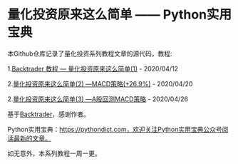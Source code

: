 # 量化投资原来这么简单 —— Python实用宝典

本Github仓库记录了量化投资系列教程文章的源代码，教程:

1.[Backtrader 教程 — 量化投资原来这么简单(1)](https://pythondict.com/quant/backtrader-easy-quant-one/) - 2020/04/12

2.[量化投资原来这么简单(2) —MACD策略(+26.9%)](https://pythondict.com/quant/backtrader-easy-quant-macd-26profit/) - 2020/04/20

2.[量化投资原来这么简单(3) —A股回测MACD策略](https://pythondict.com/quant/back-trader-a-market-with-macd/) - 2020/04/26

基于[Backtrader](https://github.com/mementum/backtrader)，感谢作者。

Python实用宝典：https://pythondict.com，欢迎关注Python实用宝典公众号阅读最新的文章。

如无意外，本系列教程一周一更。